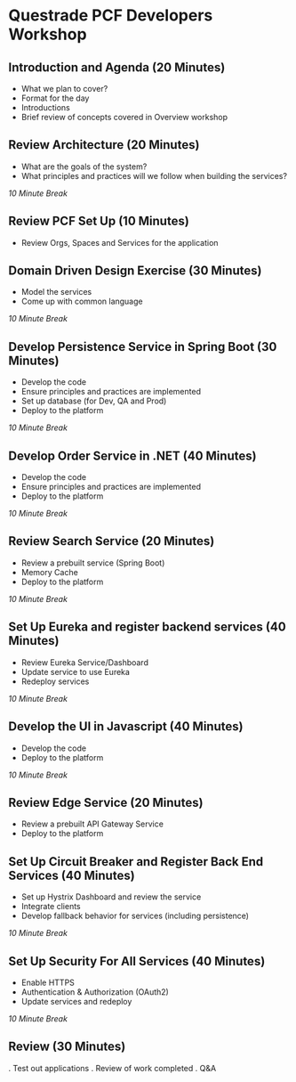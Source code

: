 # Questrade PCF Developers Workshop

## Introduction and Agenda (20 Minutes)

- What we plan to cover?
- Format for the day
- Introductions
- Brief review of concepts covered in Overview workshop

## Review Architecture (20 Minutes)

- What are the goals of the system?
- What principles and practices will we follow when building the services?

*10 Minute Break*

## Review PCF Set Up (10 Minutes)

- Review Orgs, Spaces and Services for the application

## Domain Driven Design Exercise (30 Minutes)

- Model the services
- Come up with common language

*10 Minute Break*

## Develop Persistence Service in Spring Boot (30 Minutes)

- Develop the code
- Ensure principles and practices are implemented
- Set up database (for Dev, QA and Prod)
- Deploy to the platform

*10 Minute Break*

## Develop Order Service in .NET (40 Minutes)

- Develop the code
- Ensure principles and practices are implemented
- Deploy to the platform

*10 Minute Break*

## Review Search Service (20 Minutes)

- Review a prebuilt service (Spring Boot)
- Memory Cache
- Deploy to the platform

*10 Minute Break*

## Set Up Eureka and register backend services (40 Minutes)

- Review Eureka Service/Dashboard
- Update service to use Eureka
- Redeploy services

*10 Minute Break*

## Develop the UI in Javascript (40 Minutes)

- Develop the code
- Deploy to the platform

*10 Minute Break*

## Review Edge Service (20 Minutes)

- Review a prebuilt API Gateway Service
- Deploy to the platform

## Set Up Circuit Breaker and Register Back End Services (40 Minutes)

- Set up Hystrix Dashboard and review the service
- Integrate clients
- Develop fallback behavior for services (including persistence)

*10 Minute Break*

## Set Up Security For All Services (40 Minutes)

- Enable HTTPS
- Authentication & Authorization (OAuth2)
- Update services and redeploy

*10 Minute Break*

## Review (30 Minutes)

. Test out applications
. Review of work completed
. Q&A

